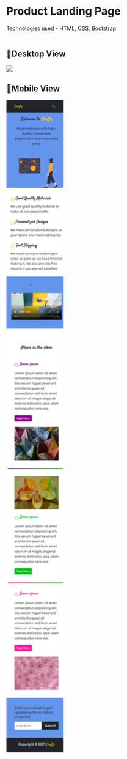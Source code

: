 # Product Landing Page
Technologies used - HTML, CSS, Bootstrap<br><br>

## 🔷Desktop View<br>
<img src="/ss/Image 2.png" width="450px" Height="auto">

## 🔷Mobile View<br>
<img src="/ss/MV.png" width="150px" Height="auto">
